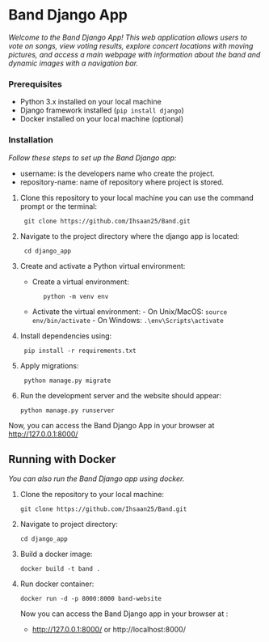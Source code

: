 # Band Django App

_Welcome to the Band Django App! This web application allows users to vote on songs, view voting results, explore concert locations with moving pictures, and access a main webpage with information about the band and dynamic images with a navigation bar._

### Prerequisites

- Python 3.x installed on your local machine
- Django framework installed (`pip install django`)
- Docker installed on your local machine (optional)

### Installation

_Follow these steps to set up the Band Django app:_

- username: is the developers name who create the project.
- repository-name: name of repository where project is stored.

1. Clone this repository to your local machine you can use the command prompt or the terminal:
   ```
    git clone https://github.com/Ihsaan25/Band.git
   ```
   
3. Navigate to the project directory where the django app is located:
   ```
    cd django_app
   ```
5. Create and activate a Python virtual environment:

   - Create a virtual environment:
     ```
        python -m venv env
     ```
     
    - Activate the virtual environment:
          - On Unix/MacOS:
              ```
              source env/bin/activate
              ```
          - On Windows:
              ```
              .\env\Scripts\activate
              ```
   
6. Install dependencies using:
   ```
    pip install -r requirements.txt
    ```
8. Apply migrations:
   ```
    python manage.py migrate
   ```

10. Run the development server and the website should appear:
    ```
    python manage.py runserver
    ```

Now, you can access the Band Django App in your browser at http://127.0.0.1:8000/

## Running with Docker 
_You can also run the Band Django app using docker._

  1. Clone the repository to your local machine:
     ```
     git clone https://github.com/Ihsaan25/Band.git
     ```
   
  3. Navigate to project directory:
     ```
     cd django_app
     ```
       
  5. Build a docker image:
     ```
     docker build -t band .
     ```
       
  7. Run docker container:
     ```
     docker run -d -p 8000:8000 band-website
     ```
     Now you can access the Band Django app in your browser at :
       - http://127.0.0.1:8000/ or http://localhost:8000/
